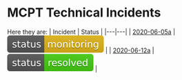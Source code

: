 # MCPT Technical Incidents
Here they are:
| Incident | Status |
|---|---|
| [2020-06-05a](https://status.mcpt.ca/incidents/2020-06-05a) | ![`status: monitoring`](/status-badges/monitoring.svg) |
| [2020-06-12a](https://status.mcpt.ca/incidents/2020-06-12a) | ![`status: resolved`](/status-badges/resolved.svg) |
